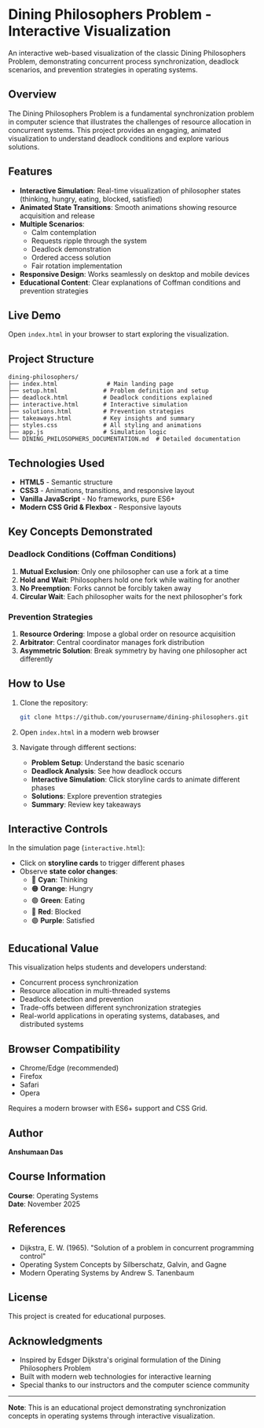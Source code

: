# Dining Philosophers Problem - Interactive Visualization

An interactive web-based visualization of the classic Dining Philosophers Problem, demonstrating concurrent process synchronization, deadlock scenarios, and prevention strategies in operating systems.

## Overview

The Dining Philosophers Problem is a fundamental synchronization problem in computer science that illustrates the challenges of resource allocation in concurrent systems. This project provides an engaging, animated visualization to understand deadlock conditions and explore various solutions.

## Features

- **Interactive Simulation**: Real-time visualization of philosopher states (thinking, hungry, eating, blocked, satisfied)
- **Animated State Transitions**: Smooth animations showing resource acquisition and release
- **Multiple Scenarios**: 
  - Calm contemplation
  - Requests ripple through the system
  - Deadlock demonstration
  - Ordered access solution
  - Fair rotation implementation
- **Responsive Design**: Works seamlessly on desktop and mobile devices
- **Educational Content**: Clear explanations of Coffman conditions and prevention strategies

## Live Demo

Open `index.html` in your browser to start exploring the visualization.

## Project Structure

```
dining-philosophers/
├── index.html              # Main landing page
├── setup.html             # Problem definition and setup
├── deadlock.html          # Deadlock conditions explained
├── interactive.html       # Interactive simulation
├── solutions.html         # Prevention strategies
├── takeaways.html         # Key insights and summary
├── styles.css             # All styling and animations
├── app.js                 # Simulation logic
└── DINING_PHILOSOPHERS_DOCUMENTATION.md  # Detailed documentation
```

## Technologies Used

- **HTML5** - Semantic structure
- **CSS3** - Animations, transitions, and responsive layout
- **Vanilla JavaScript** - No frameworks, pure ES6+
- **Modern CSS Grid & Flexbox** - Responsive layouts

## Key Concepts Demonstrated

### Deadlock Conditions (Coffman Conditions)
1. **Mutual Exclusion**: Only one philosopher can use a fork at a time
2. **Hold and Wait**: Philosophers hold one fork while waiting for another
3. **No Preemption**: Forks cannot be forcibly taken away
4. **Circular Wait**: Each philosopher waits for the next philosopher's fork

### Prevention Strategies
1. **Resource Ordering**: Impose a global order on resource acquisition
2. **Arbitrator**: Central coordinator manages fork distribution
3. **Asymmetric Solution**: Break symmetry by having one philosopher act differently

## How to Use

1. Clone the repository:
   ```bash
   git clone https://github.com/yourusername/dining-philosophers.git
   ```

2. Open `index.html` in a modern web browser

3. Navigate through different sections:
   - **Problem Setup**: Understand the basic scenario
   - **Deadlock Analysis**: See how deadlock occurs
   - **Interactive Simulation**: Click storyline cards to animate different phases
   - **Solutions**: Explore prevention strategies
   - **Summary**: Review key takeaways

## Interactive Controls

In the simulation page (`interactive.html`):
- Click on **storyline cards** to trigger different phases
- Observe **state color changes**:
  - 🔵 **Cyan**: Thinking
  - 🟠 **Orange**: Hungry
  - 🟢 **Green**: Eating
  - 🔴 **Red**: Blocked
  - 🟣 **Purple**: Satisfied

## Educational Value

This visualization helps students and developers understand:
- Concurrent process synchronization
- Resource allocation in multi-threaded systems
- Deadlock detection and prevention
- Trade-offs between different synchronization strategies
- Real-world applications in operating systems, databases, and distributed systems

## Browser Compatibility

- Chrome/Edge (recommended)
- Firefox
- Safari
- Opera

Requires a modern browser with ES6+ support and CSS Grid.

## Author

 **Anshumaan Das** 

## Course Information

**Course**: Operating Systems  
**Date**: November 2025

## References

- Dijkstra, E. W. (1965). "Solution of a problem in concurrent programming control"
- Operating System Concepts by Silberschatz, Galvin, and Gagne
- Modern Operating Systems by Andrew S. Tanenbaum

## License

This project is created for educational purposes.

## Acknowledgments

- Inspired by Edsger Dijkstra's original formulation of the Dining Philosophers Problem
- Built with modern web technologies for interactive learning
- Special thanks to our instructors and the computer science community

---

**Note**: This is an educational project demonstrating synchronization concepts in operating systems through interactive visualization.

